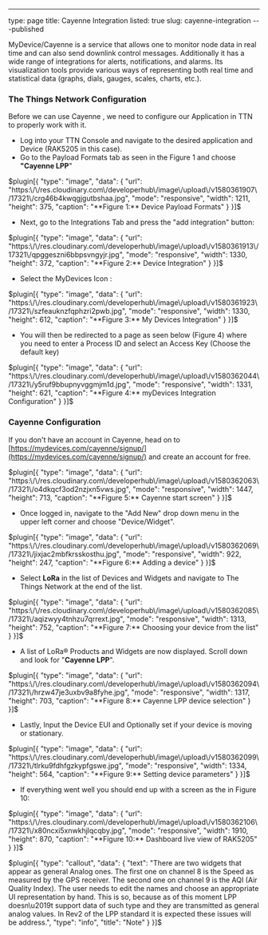 ---
type: page
title: Cayenne Integration
listed: true
slug: cayenne-integration
---published

MyDevice/Cayenne is a service that allows one to monitor node data in real time and can also send downlink control messages. Additionally it has a wide range of integrations for alerts, notifications, and alarms. Its visualization tools provide various ways of representing both real time and statistical data (graphs, dials, gauges, scales, charts, etc.).

### The Things Network Configuration

Before we can use Cayenne , we need to configure our Application in TTN to properly work with it.

- Log into your TTN Console and navigate to the desired application and Device (RAK5205 in this case).
- Go to the Payload Formats tab as seen in the Figure 1 and choose **"Cayenne LPP**"

$plugin[{
    "type": "image",
    "data": {
        "url": "https:\/\/res.cloudinary.com\/developerhub\/image\/upload\/v1580361907\/17321\/crg46b4kwqgjgutbshaa.jpg",
        "mode": "responsive",
        "width": 1211,
        "height": 375,
        "caption": "**Figure 1:** Device Payload Formats"
    }
}]$

- Next, go to the Integrations Tab and press the "add integration" button:

$plugin[{
    "type": "image",
    "data": {
        "url": "https:\/\/res.cloudinary.com\/developerhub\/image\/upload\/v1580361913\/17321\/qpggeszni6bbpsvngyjr.jpg",
        "mode": "responsive",
        "width": 1330,
        "height": 372,
        "caption": "**Figure 2:** Device Integration"
    }
}]$

- Select the MyDevices Icon :

$plugin[{
    "type": "image",
    "data": {
        "url": "https:\/\/res.cloudinary.com\/developerhub\/image\/upload\/v1580361923\/17321\/szfeauknzfqphzri2pwb.jpg",
        "mode": "responsive",
        "width": 1330,
        "height": 612,
        "caption": "**Figure 3:** My Devices Integration"
    }
}]$

- You will then be redirected to a page as seen below (Figure 4) where you need to enter a Process ID and select an Access Key (Choose the default key)

$plugin[{
    "type": "image",
    "data": {
        "url": "https:\/\/res.cloudinary.com\/developerhub\/image\/upload\/v1580362044\/17321\/y5ruf9bbupnyvggmjm1d.jpg",
        "mode": "responsive",
        "width": 1331,
        "height": 621,
        "caption": "**Figure 4:** myDevices Integration Configuration"
    }
}]$

### Cayenne Configuration

If you don't have an account in Cayenne, head on to [https://mydevices.com/cayenne/signup/](https://mydevices.com/cayenne/signup/) and create an account for free.

$plugin[{
    "type": "image",
    "data": {
        "url": "https:\/\/res.cloudinary.com\/developerhub\/image\/upload\/v1580362063\/17321\/o4dkqcf3od2nzjxn5vws.jpg",
        "mode": "responsive",
        "width": 1447,
        "height": 713,
        "caption": "**Figure 5:** Cayenne start screen"
    }
}]$

- Once logged in, navigate to the "Add New" drop down menu in the upper left corner and choose "Device/Widget".

$plugin[{
    "type": "image",
    "data": {
        "url": "https:\/\/res.cloudinary.com\/developerhub\/image\/upload\/v1580362069\/17321\/jixjac2mbfkrsskosthu.jpg",
        "mode": "responsive",
        "width": 922,
        "height": 247,
        "caption": "**Figure 6:** Adding a device"
    }
}]$

- Select **LoRa** in the list of Devices and Widgets and navigate to The Things Network at the end of the list.

$plugin[{
    "type": "image",
    "data": {
        "url": "https:\/\/res.cloudinary.com\/developerhub\/image\/upload\/v1580362085\/17321\/aqizwyy4tnhzu7qrrext.jpg",
        "mode": "responsive",
        "width": 1313,
        "height": 752,
        "caption": "**Figure 7:** Choosing your device from the list"
    }
}]$

- A list of LoRa® Products and Widgets are now displayed. Scroll down and look for "**Cayenne LPP**".

$plugin[{
    "type": "image",
    "data": {
        "url": "https:\/\/res.cloudinary.com\/developerhub\/image\/upload\/v1580362094\/17321\/hrzw47je3uxbv9a8fyhe.jpg",
        "mode": "responsive",
        "width": 1317,
        "height": 703,
        "caption": "**Figure 8:** Cayenne LPP device selection"
    }
}]$

- Lastly, Input the Device EUI and Optionally set if your device is moving or stationary.

$plugin[{
    "type": "image",
    "data": {
        "url": "https:\/\/res.cloudinary.com\/developerhub\/image\/upload\/v1580362099\/17321\/tlrku9fdhfgzkypfgswe.jpg",
        "mode": "responsive",
        "width": 1334,
        "height": 564,
        "caption": "**Figure 9:** Setting device parameters"
    }
}]$

- If everything went well you should end up with a screen as the in Figure 10:

$plugin[{
    "type": "image",
    "data": {
        "url": "https:\/\/res.cloudinary.com\/developerhub\/image\/upload\/v1580362106\/17321\/x80ncxi5xnwkhjlqcqby.jpg",
        "mode": "responsive",
        "width": 1910,
        "height": 870,
        "caption": "**Figure 10:** Dashboard live view of RAK5205"
    }
}]$

$plugin[{
    "type": "callout",
    "data": {
        "text": "There are two widgets that appear as general Analog ones. The first one on channel 8 is the Speed as measured by the GPS receiver. The second one on channel 9 is the AQI (Air Quality Index). The user needs to edit the names and choose an appropriate UI representation by hand. This is so, because as of this moment LPP doesn\u2019t support data of such type and they are transmitted as general analog values. In Rev2 of the LPP standard it is expected these issues will be address.",
        "type": "info",
        "title": "Note"
    }
}]$

